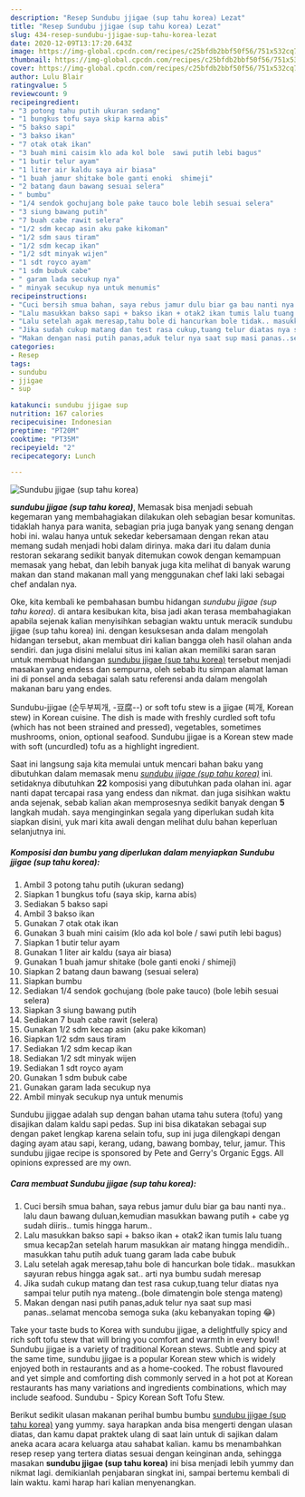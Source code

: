 ```yaml
---
description: "Resep Sundubu jjigae (sup tahu korea) Lezat"
title: "Resep Sundubu jjigae (sup tahu korea) Lezat"
slug: 434-resep-sundubu-jjigae-sup-tahu-korea-lezat
date: 2020-12-09T13:17:20.643Z
image: https://img-global.cpcdn.com/recipes/c25bfdb2bbf50f56/751x532cq70/sundubu-jjigae-sup-tahu-korea-foto-resep-utama.jpg
thumbnail: https://img-global.cpcdn.com/recipes/c25bfdb2bbf50f56/751x532cq70/sundubu-jjigae-sup-tahu-korea-foto-resep-utama.jpg
cover: https://img-global.cpcdn.com/recipes/c25bfdb2bbf50f56/751x532cq70/sundubu-jjigae-sup-tahu-korea-foto-resep-utama.jpg
author: Lulu Blair
ratingvalue: 5
reviewcount: 9
recipeingredient:
- "3 potong tahu putih ukuran sedang"
- "1 bungkus tofu saya skip karna abis"
- "5 bakso sapi"
- "3 bakso ikan"
- "7 otak otak ikan"
- "3 buah mini caisim klo ada kol bole  sawi putih lebi bagus"
- "1 butir telur ayam"
- "1 liter air kaldu saya air biasa"
- "1 buah jamur shitake bole ganti enoki  shimeji"
- "2 batang daun bawang sesuai selera"
- " bumbu"
- "1/4 sendok gochujang bole pake tauco bole lebih sesuai selera"
- "3 siung bawang putih"
- "7 buah cabe rawit selera"
- "1/2 sdm kecap asin aku pake kikoman"
- "1/2 sdm saus tiram"
- "1/2 sdm kecap ikan"
- "1/2 sdt minyak wijen"
- "1 sdt royco ayam"
- "1 sdm bubuk cabe"
- " garam lada secukup nya"
- " minyak secukup nya untuk menumis"
recipeinstructions:
- "Cuci bersih smua bahan, saya rebus jamur dulu biar ga bau nanti nya.. lalu daun bawang duluan,kemudian masukkan bawang putih + cabe yg sudah diiris.. tumis hingga harum.."
- "Lalu masukkan bakso sapi + bakso ikan + otak2 ikan tumis lalu tuang smua kecap2an setelah harum masukkan air matang hingga mendidih.. masukkan tahu putih aduk tuang garam lada cabe bubuk"
- "Lalu setelah agak meresap,tahu bole di hancurkan bole tidak.. masukkan sayuran rebus hingga agak sat.. arti nya bumbu sudah meresap"
- "Jika sudah cukup matang dan test rasa cukup,tuang telur diatas nya sampai telur putih nya mateng..(bole dimatengin bole stenga mateng)"
- "Makan dengan nasi putih panas,aduk telur nya saat sup masi panas..selamat mencoba semoga suka (aku kebanyakan toping 😂)"
categories:
- Resep
tags:
- sundubu
- jjigae
- sup

katakunci: sundubu jjigae sup 
nutrition: 167 calories
recipecuisine: Indonesian
preptime: "PT20M"
cooktime: "PT35M"
recipeyield: "2"
recipecategory: Lunch

---
```



![Sundubu jjigae (sup tahu korea)](https://img-global.cpcdn.com/recipes/c25bfdb2bbf50f56/751x532cq70/sundubu-jjigae-sup-tahu-korea-foto-resep-utama.jpg)

<b><i>sundubu jjigae (sup tahu korea)</i></b>, Memasak bisa menjadi sebuah kegemaran yang membahagiakan dilakukan oleh sebagian besar komunitas. tidaklah hanya para wanita, sebagian pria juga banyak yang senang dengan hobi ini. walau hanya untuk sekedar kebersamaan dengan rekan atau memang sudah menjadi hobi dalam dirinya. maka dari itu dalam dunia restoran sekarang sedikit banyak ditemukan cowok dengan kemampuan memasak yang hebat, dan lebih banyak juga kita melihat di banyak warung makan dan stand makanan mall yang menggunakan chef laki laki sebagai chef andalan nya.

Oke, kita kembali ke pembahasan bumbu hidangan <i>sundubu jjigae (sup tahu korea)</i>. di antara kesibukan kita, bisa jadi akan terasa membahagiakan apabila sejenak kalian menyisihkan sebagian waktu untuk meracik sundubu jjigae (sup tahu korea) ini. dengan kesuksesan anda dalam mengolah hidangan tersebut, akan membuat diri kalian bangga oleh hasil olahan anda sendiri. dan juga disini melalui situs ini kalian akan memiliki saran saran untuk membuat hidangan <u>sundubu jjigae (sup tahu korea)</u> tersebut menjadi masakan yang endess dan sempurna, oleh sebab itu simpan alamat laman ini di ponsel anda sebagai salah satu referensi anda dalam mengolah makanan baru yang endes.

Sundubu-jjigae (순두부찌개, -豆腐--) or soft tofu stew is a jjigae (찌개, Korean stew) in Korean cuisine. The dish is made with freshly curdled soft tofu (which has not been strained and pressed), vegetables, sometimes mushrooms, onion, optional seafood. Sundubu jjigae is a Korean stew made with soft (uncurdled) tofu as a highlight ingredient.


Saat ini langsung saja kita memulai untuk mencari bahan baku yang dibutuhkan dalam memasak menu <u><i>sundubu jjigae (sup tahu korea)</i></u> ini. setidaknya dibutuhkan <b>22</b> komposisi yang dibutuhkan pada olahan ini. agar nanti dapat tercapai rasa yang endess dan nikmat. dan juga sisihkan waktu anda sejenak, sebab kalian akan memprosesnya sedikit banyak dengan <b>5</b> langkah mudah. saya menginginkan segala yang diperlukan sudah kita siapkan disini, yuk mari kita awali dengan melihat dulu bahan keperluan selanjutnya ini.

<!--inarticleads1-->

##### Komposisi dan bumbu yang diperlukan dalam menyiapkan Sundubu jjigae (sup tahu korea):

1. Ambil 3 potong tahu putih (ukuran sedang)
1. Siapkan 1 bungkus tofu (saya skip, karna abis)
1. Sediakan 5 bakso sapi
1. Ambil 3 bakso ikan
1. Gunakan 7 otak otak ikan
1. Gunakan 3 buah mini caisim (klo ada kol bole / sawi putih lebi bagus)
1. Siapkan 1 butir telur ayam
1. Gunakan 1 liter air kaldu (saya air biasa)
1. Gunakan 1 buah jamur shitake (bole ganti enoki / shimeji)
1. Siapkan 2 batang daun bawang (sesuai selera)
1. Siapkan  bumbu
1. Sediakan 1/4 sendok gochujang (bole pake tauco) (bole lebih sesuai selera)
1. Siapkan 3 siung bawang putih
1. Sediakan 7 buah cabe rawit (selera)
1. Gunakan 1/2 sdm kecap asin (aku pake kikoman)
1. Siapkan 1/2 sdm saus tiram
1. Sediakan 1/2 sdm kecap ikan
1. Sediakan 1/2 sdt minyak wijen
1. Sediakan 1 sdt royco ayam
1. Gunakan 1 sdm bubuk cabe
1. Gunakan  garam lada secukup nya
1. Ambil  minyak secukup nya untuk menumis


Sundubu jjiggae adalah sup dengan bahan utama tahu sutera (tofu) yang disajikan dalam kaldu sapi pedas. Sup ini bisa dikatakan sebagai sup dengan paket lengkap karena selain tofu, sup ini juga dilengkapi dengan daging ayam atau sapi, kerang, udang, bawang bombay, telur, jamur. This sundubu jjigae recipe is sponsored by Pete and Gerry&#39;s Organic Eggs. All opinions expressed are my own. 

<!--inarticleads2-->

##### Cara membuat Sundubu jjigae (sup tahu korea):

1. Cuci bersih smua bahan, saya rebus jamur dulu biar ga bau nanti nya.. lalu daun bawang duluan,kemudian masukkan bawang putih + cabe yg sudah diiris.. tumis hingga harum..
1. Lalu masukkan bakso sapi + bakso ikan + otak2 ikan tumis lalu tuang smua kecap2an setelah harum masukkan air matang hingga mendidih.. masukkan tahu putih aduk tuang garam lada cabe bubuk
1. Lalu setelah agak meresap,tahu bole di hancurkan bole tidak.. masukkan sayuran rebus hingga agak sat.. arti nya bumbu sudah meresap
1. Jika sudah cukup matang dan test rasa cukup,tuang telur diatas nya sampai telur putih nya mateng..(bole dimatengin bole stenga mateng)
1. Makan dengan nasi putih panas,aduk telur nya saat sup masi panas..selamat mencoba semoga suka (aku kebanyakan toping 😂)


Take your taste buds to Korea with sundubu jjigae, a delightfully spicy and rich soft tofu stew that will bring you comfort and warmth in every bowl! Sundubu jjigae is a variety of traditional Korean stews. Subtle and spicy at the same time, sundubu jjigae is a popular Korean stew which is widely enjoyed both in restaurants and as a home-cooked. The robust flavoured and yet simple and comforting dish commonly served in a hot pot at Korean restaurants has many variations and ingredients combinations, which may include seafood. Sundubu - Spicy Korean Soft Tofu Stew. 

Berikut sedikit ulasan makanan perihal bumbu bumbu <u>sundubu jjigae (sup tahu korea)</u> yang yummy. saya harapkan anda bisa mengerti dengan ulasan diatas, dan kamu dapat praktek ulang di saat lain untuk di sajikan dalam aneka acara acara keluarga atau sahabat kalian. kamu bs menambahkan resep resep yang tertera diatas sesuai dengan keinginan anda, sehingga masakan <b>sundubu jjigae (sup tahu korea)</b> ini bisa menjadi lebih yummy dan nikmat lagi. demikianlah penjabaran singkat ini, sampai bertemu kembali di lain waktu. kami harap hari kalian menyenangkan.
